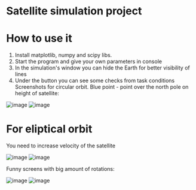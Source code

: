 # Satellite simulation project
# How to use it
1. Install matplotlib, numpy and scipy libs.
2. Start the program and give your own parameters in console
3. In the simulation's window you can hide the Earth for better visibility of lines
4. Under the button you can see some checks from task conditions
Screenshots for circular orbit. Blue point - point over the north pole on height of satellite:

![image](https://user-images.githubusercontent.com/118989427/207686027-45eb32f5-ce47-4dec-a924-813a641e90ee.png)
![image](https://user-images.githubusercontent.com/118989427/207686052-ab0a7450-fe7d-45c0-a4df-10f45d4ef140.png)

# For eliptical orbit
You need to increase velocity of the satellite

![image](https://user-images.githubusercontent.com/118989427/207685410-1431aaac-bcc1-403b-91cb-85af175d5dd6.png)
![image](https://user-images.githubusercontent.com/118989427/207685426-5b194f9e-0c01-4eab-92a9-7cc89d43d4d2.png)

Funny screens with big amount of rotations:

![image](https://user-images.githubusercontent.com/118989427/207686586-2cacd8aa-fb36-40a9-8ab2-96f05a4faf64.png)
![image](https://user-images.githubusercontent.com/118989427/207686605-c8693111-a9e5-4b1c-9f95-d830caaba6fd.png)
